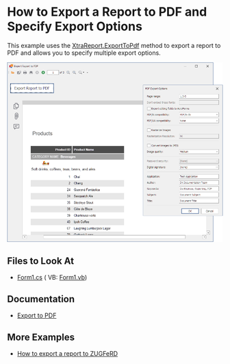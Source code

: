 # How to Export a Report to PDF and Specify Export Options

This example uses the [XtraReport.ExportToPdf](https://docs.devexpress.com/XtraReports/DevExpress.XtraReports.UI.XtraReport.ExportToPdf(System.String-DevExpress.XtraPrinting.PdfExportOptions)) method to export a report to PDF and allows you to specify multiple export options.
 
![Report Export to PDF and Preview](Images/screenshot.png)

## Files to Look At

* [Form1.cs](CS/ReportExportPdfSample/Form1.cs) ( VB: [Form1.vb](VB/ReportExportPdfSample/Form1.vb))

## Documentation

- [Export to PDF](https://docs.devexpress.com/XtraReports/2574)

## More Examples

- [How to export a report to ZUGFeRD](https://github.com/DevExpress-Examples/Reporting_how-to-export-a-report-to-zugferd-t234531)